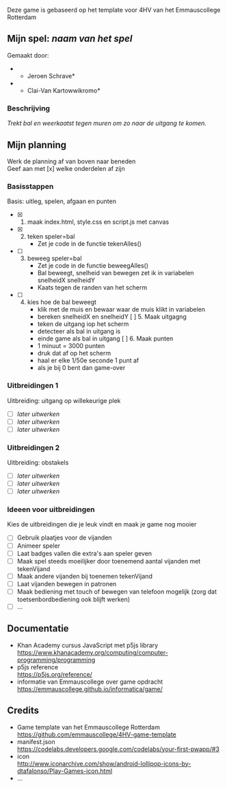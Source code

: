 Deze game is gebaseerd op het template voor 4HV van het Emmauscollege Rotterdam

## Mijn spel: *naam van het spel*
Gemaakt door:
- * Jeroen Schrave*
- * Clai-Van Kartowwikromo*

### Beschrijving
*Trekt bal en weerkaatst tegen muren om zo naar de uitgang te komen.*

## Mijn planning
Werk de planning af van boven naar beneden<br>
Geef aan met [x] welke onderdelen af zijn

### Basisstappen
Basis: uitleg, spelen, afgaan en punten
- [x] 1. maak index.html, style.css en script.js met canvas
- [x]  2. teken speler=bal
        - Zet je code in de functie tekenAlles()
- [ ] 3. beweeg speler=bal
        - Zet je code in de functie beweegAlles()
        - Bal beweegt, snelheid van bewegen zet ik in variabelen snelheidX snelheidY
        - Kaats tegen de randen van het scherm
- [ ] 4. kies hoe de bal beweegt
        - klik met de muis en bewaar waar de muis klikt in variabelen
        - bereken snelheidX en snelheidY
  [ ] 5. Maak uitgagng
        - teken de uitgang iop het scherm
        - detecteer als bal in uitgang is
        - einde game als bal in uitgang
  [ ] 6. Maak punten
        - 1 minuut = 3000 punten
        - druk dat af op het scherm
        - haal er elke 1/50e seconde 1 punt af
        - als je bij 0 bent dan game-over


### Uitbreidingen 1
Uitbreiding: uitgang op willekeurige plek
- [ ] *later uitwerken*
- [ ] *later uitwerken*
- [ ] *later uitwerken*

### Uitbreidingen 2
Uitbreiding: obstakels
- [ ] *later uitwerken*
- [ ] *later uitwerken*
- [ ] *later uitwerken*

### Ideeen voor uitbreidingen
Kies de uitbreidingen die je leuk vindt en maak je game nog mooier
- [ ] Gebruik plaatjes voor de vijanden
- [ ] Animeer speler
- [ ] Laat badges vallen die extra's aan speler geven
- [ ] Maak spel steeds moeilijker door toenemend aantal vijanden met tekenVijand
- [ ] Maak andere vijanden bij toenemen tekenVijand
- [ ] Laat vijanden bewegen in patronen
- [ ] Maak bediening met touch of bewegen van telefoon mogelijk (zorg dat toetsenbordbediening ook blijft werken)
- [ ] ...

## Documentatie
- Khan Academy cursus JavaScript met p5js library <br>
https://www.khanacademy.org/computing/computer-programming/programming
- p5js reference <br>
https://p5js.org/reference/
- informatie van Emmauscollege over game opdracht <br>
https://emmauscollege.github.io/informatica/game/

## Credits
- Game template van het Emmauscollege Rotterdam <br>
        https://github.com/emmauscollege/4HV-game-template
- manifest.json <br>
        https://codelabs.developers.google.com/codelabs/your-first-pwapp/#3
- icon <br>
        http://www.iconarchive.com/show/android-lollipop-icons-by-dtafalonso/Play-Games-icon.html
- ...
